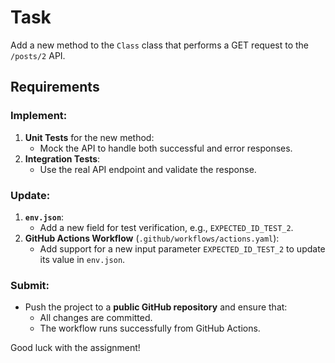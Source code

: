 # Task

Add a new method to the `Class` class that performs a GET request to the `/posts/2` API.

## Requirements

### Implement:
1. **Unit Tests** for the new method:
   - Mock the API to handle both successful and error responses.
2. **Integration Tests**:
   - Use the real API endpoint and validate the response.

### Update:
1. **`env.json`**:
   - Add a new field for test verification, e.g., `EXPECTED_ID_TEST_2`.
2. **GitHub Actions Workflow** (`.github/workflows/actions.yaml`):
   - Add support for a new input parameter `EXPECTED_ID_TEST_2` to update its value in `env.json`.

### Submit:
- Push the project to a **public GitHub repository** and ensure that:
  - All changes are committed.
  - The workflow runs successfully from GitHub Actions.

Good luck with the assignment!